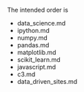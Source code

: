 The intended order is

* data_science.md
* ipython.md
* numpy.md
* pandas.md
* matplotlib.md
* scikit_learn.md
* javascript.md
* c3.md
* data_driven_sites.md
